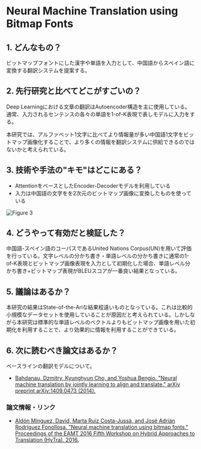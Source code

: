 # Neural Machine Translation using Bitmap Fonts

## 1. どんなもの？

ビットマップフォントにした漢字や単語を入力として、中国語からスペイン語に変換する翻訳システムを提案する。

## 2. 先行研究と比べてどこがすごいの？

Deep Learningにおける文章の翻訳はAutoencoder構造を主に使用している。通常、入力されるセンテンスの各々の単語を1-of-K表現で表しモデルに入力をする。

本研究では、アルファベット1文字に比べてより情報量が多い中国語1文字をビットマップ画像化することで、より多くの情報を翻訳システムに供給できるのではないかと考えられている。

## 3. 技術や手法の"キモ"はどこにある？

* AttentionをベースとしたEncoder-Decoderモデルを利用している
* 入力は中国語の文字をを2次元のビットマップ画像に変換したものを使っている

![Figure 3](https://raw.githubusercontent.com/shunk031/paper-survey/master/images/NLP/Neural_Machine_Translation_using_Bitmap_Fonts/figure3.png)

## 4. どうやって有効だと検証した？

中国語-スペイン語のコーパスであるUnited Nations Corpus(UN)を用いて評価を行っている。文字レベルの分かち書き・単語レベルの分かち書きに通常の1-of-K表現とビットマップ画像表現を入力として初期化した場合、単語レベル分かち書き+ビットマップ表現がBLEUスコアが一番良い結果となっている。

## 5. 議論はあるか？

本研究の結果はState-of-the-Ariな結果程遠いものとなっている。これは比較的小規模なデータセットを使用していることが原因だと考えられている。しかしながら本研究は標準的な単語レベルのベクトルよりもビットマップ画像を用いた初期化を利用することで、より効果的に情報を利用することができている。

## 6. 次に読むべき論文はあるか？

ベースラインの翻訳モデルについて。
* [Bahdanau, Dzmitry, Kyunghyun Cho, and Yoshua Bengio. "Neural machine translation by jointly learning to align and translate." arXiv preprint arXiv:1409.0473 (2014).](https://arxiv.org/pdf/1409.0473)

### 論文情報・リンク

* [Aldón Mínguez, David, Marta Ruiz Costa-Jussà, and José Adrián Rodríguez Fonollosa. "Neural machine translation using bitmap fonts." Proceedings of the EAMT 2016 Fifth Workshop on Hybrid Approaches to Translation (HyTra). 2016.](https://upcommons.upc.edu/bitstream/handle/2117/102836/HyTra-5_paper4.pdf)

